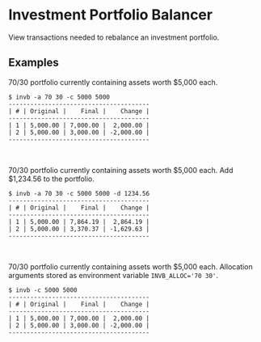 # Investment Portfolio Balancer

View transactions needed to rebalance an investment portfolio.

## Examples

70/30 portfolio currently containing assets worth $5,000 each.

    $ invb -a 70 30 -c 5000 5000
    ---------------------------------------
    | # | Original |    Final |    Change |
    ---------------------------------------
    | 1 | 5,000.00 | 7,000.00 |  2,000.00 |
    | 2 | 5,000.00 | 3,000.00 | -2,000.00 |
    ---------------------------------------
<br />

70/30 portfolio currently containing assets worth $5,000 each. Add $1,234.56 to the portfolio.

    $ invb -a 70 30 -c 5000 5000 -d 1234.56
    ---------------------------------------
    | # | Original |    Final |    Change |
    ---------------------------------------
    | 1 | 5,000.00 | 7,864.19 |  2,864.19 |
    | 2 | 5,000.00 | 3,370.37 | -1,629.63 |
    ---------------------------------------
<br />

70/30 portfolio currently containing assets worth $5,000 each. Allocation arguments stored as environment variable `INVB_ALLOC='70 30'`.

    $ invb -c 5000 5000
    ---------------------------------------
    | # | Original |    Final |    Change |
    ---------------------------------------
    | 1 | 5,000.00 | 7,000.00 |  2,000.00 |
    | 2 | 5,000.00 | 3,000.00 | -2,000.00 |
    ---------------------------------------
<br />